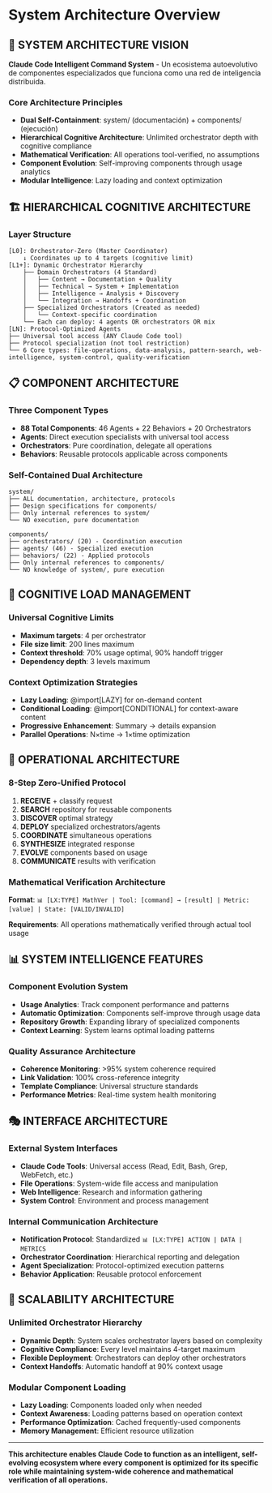 # System Architecture Overview

## 🎯 SYSTEM ARCHITECTURE VISION

**Claude Code Intelligent Command System** - Un ecosistema autoevolutivo de componentes especializados que funciona como una red de inteligencia distribuida.

### Core Architecture Principles
- **Dual Self-Containment**: system/ (documentación) + components/ (ejecución)
- **Hierarchical Cognitive Architecture**: Unlimited orchestrator depth with cognitive compliance
- **Mathematical Verification**: All operations tool-verified, no assumptions
- **Component Evolution**: Self-improving components through usage analytics
- **Modular Intelligence**: Lazy loading and context optimization

## 🏗️ HIERARCHICAL COGNITIVE ARCHITECTURE

### Layer Structure
```
[L0]: Orchestrator-Zero (Master Coordinator)
    ↓ Coordinates up to 4 targets (cognitive limit)
[L1+]: Dynamic Orchestrator Hierarchy
    ├── Domain Orchestrators (4 Standard)
    │   ├── Content → Documentation + Quality
    │   ├── Technical → System + Implementation  
    │   ├── Intelligence → Analysis + Discovery
    │   └── Integration → Handoffs + Coordination
    ├── Specialized Orchestrators (Created as needed)
    │   └── Context-specific coordination
    └── Each can deploy: 4 agents OR orchestrators OR mix
[LN]: Protocol-Optimized Agents
├── Universal tool access (ANY Claude Code tool)
├── Protocol specialization (not tool restriction)
└── 6 Core types: file-operations, data-analysis, pattern-search, web-intelligence, system-control, quality-verification
```

## 📋 COMPONENT ARCHITECTURE

### Three Component Types
- **88 Total Components**: 46 Agents + 22 Behaviors + 20 Orchestrators
- **Agents**: Direct execution specialists with universal tool access
- **Orchestrators**: Pure coordination, delegate all operations
- **Behaviors**: Reusable protocols applicable across components

### Self-Contained Dual Architecture
```
system/
├── ALL documentation, architecture, protocols
├── Design specifications for components/
├── Only internal references to system/
└── NO execution, pure documentation

components/  
├── orchestrators/ (20) - Coordination execution
├── agents/ (46) - Specialized execution
├── behaviors/ (22) - Applied protocols
├── Only internal references to components/
└── NO knowledge of system/, pure execution
```

## 🧠 COGNITIVE LOAD MANAGEMENT

### Universal Cognitive Limits
- **Maximum targets**: 4 per orchestrator
- **File size limit**: 200 lines maximum
- **Context threshold**: 70% usage optimal, 90% handoff trigger
- **Dependency depth**: 3 levels maximum

### Context Optimization Strategies
- **Lazy Loading**: @import[LAZY] for on-demand content
- **Conditional Loading**: @import[CONDITIONAL] for context-aware content
- **Progressive Enhancement**: Summary → details expansion
- **Parallel Operations**: N×time → 1×time optimization

## 🔧 OPERATIONAL ARCHITECTURE

### 8-Step Zero-Unified Protocol
1. **RECEIVE** + classify request
2. **SEARCH** repository for reusable components
3. **DISCOVER** optimal strategy  
4. **DEPLOY** specialized orchestrators/agents
5. **COORDINATE** simultaneous operations
6. **SYNTHESIZE** integrated response
7. **EVOLVE** components based on usage
8. **COMMUNICATE** results with verification

### Mathematical Verification Architecture
**Format**: `📊 [LX:TYPE] MathVer | Tool: [command] → [result] | Metric: [value] | State: [VALID/INVALID]`

**Requirements**: All operations mathematically verified through actual tool usage

## 📊 SYSTEM INTELLIGENCE FEATURES

### Component Evolution System  
- **Usage Analytics**: Track component performance and patterns
- **Automatic Optimization**: Components self-improve through usage data
- **Repository Growth**: Expanding library of specialized components
- **Context Learning**: System learns optimal loading patterns

### Quality Assurance Architecture
- **Coherence Monitoring**: >95% system coherence required
- **Link Validation**: 100% cross-reference integrity
- **Template Compliance**: Universal structure standards
- **Performance Metrics**: Real-time system health monitoring

## 🎭 INTERFACE ARCHITECTURE

### External System Interfaces
- **Claude Code Tools**: Universal access (Read, Edit, Bash, Grep, WebFetch, etc.)
- **File Operations**: System-wide file access and manipulation
- **Web Intelligence**: Research and information gathering
- **System Control**: Environment and process management

### Internal Communication Architecture
- **Notification Protocol**: Standardized `📊 [LX:TYPE] ACTION | DATA | METRICS`
- **Orchestrator Coordination**: Hierarchical reporting and delegation
- **Agent Specialization**: Protocol-optimized execution patterns
- **Behavior Application**: Reusable protocol enforcement

## 🚀 SCALABILITY ARCHITECTURE

### Unlimited Orchestrator Hierarchy
- **Dynamic Depth**: System scales orchestrator layers based on complexity
- **Cognitive Compliance**: Every level maintains 4-target maximum
- **Flexible Deployment**: Orchestrators can deploy other orchestrators
- **Context Handoffs**: Automatic handoff at 90% context usage

### Modular Component Loading
- **Lazy Loading**: Components loaded only when needed
- **Context Awareness**: Loading patterns based on operation context  
- **Performance Optimization**: Cached frequently-used components
- **Memory Management**: Efficient resource utilization

---

**This architecture enables Claude Code to function as an intelligent, self-evolving ecosystem where every component is optimized for its specific role while maintaining system-wide coherence and mathematical verification of all operations.**
